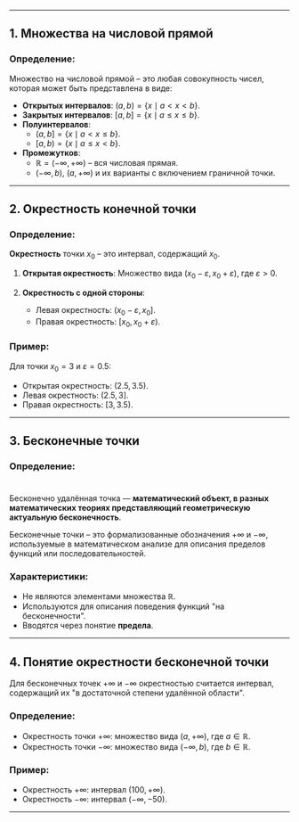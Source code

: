 
---
## 1. Множества на числовой прямой

### Определение:
Множество на числовой прямой – это любая совокупность чисел, которая может быть представлена в виде:
- **Открытых интервалов**: $(a, b) = \{x \mid a < x < b\}$.
- **Закрытых интервалов**: $[a, b] = \{x \mid a \leq x \leq b\}$.
- **Полуинтервалов**:
  - $(a, b] = \{x \mid a < x \leq b\}$.
  - $[a, b) = \{x \mid a \leq x < b\}$.
- **Промежутков**:
  - $\mathbb{R} = (-\infty, +\infty)$ – вся числовая прямая.
  - $(-\infty, b)$, $(a, +\infty)$ и их варианты с включением граничной точки.

---

## 2. Окрестность конечной точки

### Определение:
**Окрестность** точки $x_0$ – это интервал, содержащий $x_0$.  

1. **Открытая окрестность**:
   Множество вида $(x_0 - \varepsilon, x_0 + \varepsilon)$, где $\varepsilon > 0$.

2. **Окрестность с одной стороны**:
   - Левая окрестность: $(x_0 - \varepsilon, x_0]$.
   - Правая окрестность: $[x_0, x_0 + \varepsilon)$.

### Пример:
Для точки $x_0 = 3$ и $\varepsilon = 0.5$:
- Открытая окрестность: $(2.5, 3.5)$.
- Левая окрестность: $(2.5, 3]$.
- Правая окрестность: $[3, 3.5)$.

---

## 3. Бесконечные точки

### Определение:
#   

Бесконечно удалённая точка — **математический объект, в разных математических теориях представляющий геометрическую актуальную бесконечность**.

Бесконечные точки – это формализованные обозначения $+\infty$ и $-\infty$, используемые в математическом анализе для описания пределов функций или последовательностей.

### Характеристики:
- Не являются элементами множества $\mathbb{R}$.
- Используются для описания поведения функций "на бесконечности".
- Вводятся через понятие **предела**.

---

## 4. Понятие окрестности бесконечной точки

Для бесконечных точек $+\infty$ и $-\infty$ окрестностью считается интервал, содержащий их "в достаточной степени удалённой области".  

### Определение:
- Окрестность точки $+\infty$: множество вида $(a, +\infty)$, где $a \in \mathbb{R}$.
- Окрестность точки $-\infty$: множество вида $(-\infty, b)$, где $b \in \mathbb{R}$.

### Пример:
- Окрестность $+\infty$: интервал $(100, +\infty)$.
- Окрестность $-\infty$: интервал $(-\infty, -50)$.

---
